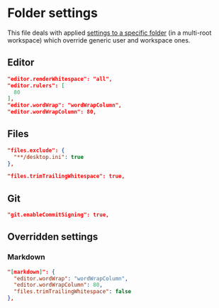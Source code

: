 # Folder settings

This file deals with applied [settings to a specific folder](https://code.visualstudio.com/docs/getstarted/settings#_settings-precedence) (in a multi-root workspace) which override generic user and workspace ones.

## Editor

```json
"editor.renderWhitespace": "all",
"editor.rulers": [
  80
],
"editor.wordWrap": "wordWrapColumn",
"editor.wordWrapColumn": 80,
```

## Files

```json
"files.exclude": {
  "**/desktop.ini": true
},
```

```json
"files.trimTrailingWhitespace": true,
```

## Git

```json
"git.enableCommitSigning": true,
```

## Overridden settings

### Markdown

```json
"[markdown]": {
  "editor.wordWrap": "wordWrapColumn",
  "editor.wordWrapColumn": 80,
  "files.trimTrailingWhitespace": false
},
```
